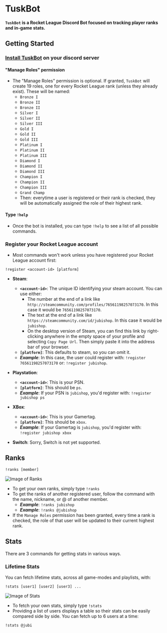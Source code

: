 # TuskBot

**`TuskBot` is a Rocket League Discord Bot focused on tracking player ranks and in-game stats.**

## Getting Started

### [Install TuskBot](https://discordapp.com/oauth2/authorize?&client_id=708694380869058600&permissions=268848192&scope=bot) on your discord server

#### "Manage Roles" permission

- The "Manage Roles" permission is optional.  If granted, `TuskBot` will create 19 roles, one for every Rocket League rank (unless they already exist).  These will be named:
  - `Bronze I`
  - `Bronze II`
  - `Bronze II`
  - `Silver I`
  - `Silver II`
  - `Silver III`
  - `Gold I`
  - `Gold II`
  - `Gold III`
  - `Platinum I`
  - `Platinum II`
  - `Platinum III`
  - `Diamond I`
  - `Diamond II`
  - `Diamond III`
  - `Champion I`
  - `Champion II`
  - `Champion III`
  - `Grand Champ`
  - Then: everytime a user is registered or their rank is checked, they will be automatically assigned the role of their highest rank.

#### Type `!help`

- Once the bot is installed, you can type `!help` to see a list of all possible commands.

### Register your Rocket League account

- Most commands won't work unless you have registered your Rocket League account first:

```shell
!register <account-id> [platform]
```

- **Steam**:
  - **`<account-id>`**: The unique ID identifying your steam account.  You can use either:
    - The number at the end of a link like `http://steamcommunity.com/profiles/76561198257073170`.  In this case it would be `76561198257073170`.
    - The text at the end of a link like `https://steamcommunity.com/id/jubishop`.  In this case it would be `jubishop`.
    - On the desktop version of Steam, you can find this link by right-clicking anywhere in the empty space of your profile and selecting `Copy Page Url`.  Then simply paste it into the address bar of your browser.
  - **`[platform]`**:  This defaults to steam, so you can omit it.
  - ***Example***: In this case, the user could register with: `!register 76561198257073170` or: `!register jubishop`.

- **Playstation**:
  - **`<account-id>`**:  This is your PSN.
  - **`[platform]`**: This should be `ps`.
  - ***Example***: If your PSN is `jubishop`, you'd register with: `!register jubishop ps`

- **XBox**:
  - **`<account-id>`**:  This is your Gamertag.
  - **`[platform]`**: This should be `xbox`.
  - ***Example***: If your Gamertag is `jubishop`, you'd register with: `!register jubishop xbox`

- **Switch**:  Sorry, Switch is not yet supported.

## Ranks

```shell
!ranks [member]
```

![Image of Ranks](https://raw.githubusercontent.com/jubishop/TuskBot/master/images/ranks.png)

- To get your own ranks, simply type `!ranks`
- To get the ranks of another registered user, follow the command with the name, nickname, or @ of another member.
  - ***Example***: `!ranks jubishop`
  - ***Example***: `!ranks @jubishop`
- If the `Manage Roles` permission has been granted, every time a rank is checked, the role of that user will be updated to their current highest rank.

## Stats

There are 3 commands for getting stats in various ways.

### Lifetime Stats

You can fetch lifetime stats, across all game-modes and playlists, with:

```shell
!stats [user1] [user2] [user3] ...
```

![Image of Stats](https://raw.githubusercontent.com/jubishop/TuskBot/master/images/stats.png)

- To fetch your own stats, simply type `!stats`
- Providing a list of users displays a table so their stats can be easily compared side by side.  You can fetch up to 6 users at a time:

```shell
!stats @jubi

